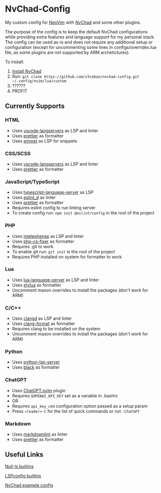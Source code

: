 # NvChad-Config

My custom config for [NeoVim](https://neovim.io/) with [NvChad](https://nvchad.com/) and some other plugins.

The purpose of the config is to keep the default NvChad configurations while providing
extra features and language support for my personal stack. The config can be used
as-is and does not require any additional setup or configuration
(except for uncommenting some lines in configs/overrides.lua file, as some plugins
are not supported by ARM archetictures).

To install:

1. [Install NvChad](https://nvchad.com/docs/quickstart/install)
2. Run: `git clone https://github.com/v3ceban/nvchad-config.git ~/.config/nvim/lua/custom`
3. ??????
4. PROFIT

## Currently Supports

### HTML

- Uses [vscode-langservers](https://github.com/hrsh7th/vscode-langservers-extracted) as LSP and linter
- Uses [prettier](https://prettier.io) as formatter
- Uses [emmet](https://github.com/olrtg/emmet-language-server) as LSP for snippets

### CSS/SCSS

- Uses [vscode-langservers](https://github.com/hrsh7th/vscode-langservers-extracted) as LSP and linter
- Uses [prettier](https://prettier.io) as formatter

### JavaScript/TypeScript

- Uses [typescript-language-server](https://github.com/typescript-language-server/typescript-language-server) as LSP
- Uses [eslint_d](https://github.com/mantoni/eslint_d.js/) as linter
- Uses [prettier](https://prettier.io) as formatter
- Requires eslint config to run linting server
- To create config run: `npm init @eslint/config` in the root of the project

### PHP

- Uses [intelephense](https://intelephense.com/) as LSP and linter
- Uses [php-cs-fixer](https://github.com/PHP-CS-Fixer/PHP-CS-Fixer) as formatter
- Requires .git to work
- To enable git run: `git init` in the root of the project
- Requires PHP installed on system for formatter to work

### Lua

- Uses [lua-language-server](https://github.com/LuaLS/lua-language-server) as LSP and linter
- Uses [stylua](https://github.com/JohnnyMorganz/StyLua) as formatter
- Uncomment mason overrides to install the packages (don't work for ARM)

### C/C++

- Uses [clangd](https://clangd.llvm.org) as LSP and linter
- Uses [clang-format](https://pypi.org/project/clang-format/) as formatter
- Requires clang to be installed on the system
- Uncomment mason overrides to install the packages (don't work for ARM)

### Python

- Uses [python-lsp-server](https://github.com/python-lsp/python-lsp-server)
- Uses [black](https://pypi.org/project/black/) as formatter

### ChatGPT

- Uses [ChatGPT.nvim](https://github.com/jackmort/chatgpt.nvim) plugin
- Requires `$OPENAI_API_KEY` set as a variable in .bashrc
- OR
- Requires `api_key_cmd` configuration option passed as a setup param
- Press `<leader>-C` for the list of quick commands or run `:ChatGPT`

### Markdown

- Uses [markdownlint](https://github.com/igorshubovych/markdownlint-cli) as linter
- Uses [prettier](https://prettier.io) as formatter

## Useful Links

[Null-ls builtins](https://github.com/jose-elias-alvarez/null-ls.nvim/blob/main/doc/BUILTINS.md)

[LSPconfig builtins](https://github.com/neovim/nvim-lspconfig/blob/master/doc/server_configurations.md)

[NvChad example config](https://github.com/NvChad/example_config/tree/v2.0)
